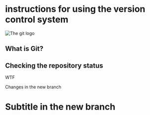 # **instructions for using the version control system**

![The git logo](images.jpeg)

## What is Git?

## Checking the repository status

WTF

Changes in the new branch

# Subtitle in the new branch